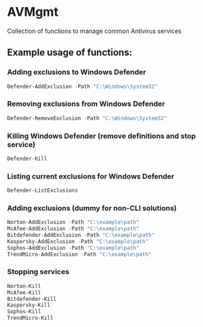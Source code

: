 # AVMgmt
Collection of functions to manage common Antivirus services

## Example usage of functions:

### Adding exclusions to Windows Defender

```powershell
Defender-AddExclusion -Path "C:\Windows\System32"
```

### Removing exclusions from Windows Defender

```powershell
Defender-RemoveExclusion -Path "C:\Windows\System32"
```

### Killing Windows Defender (remove definitions and stop service)

```powershell
Defender-Kill
```

### Listing current exclusions for Windows Defender

```powershell
Defender-ListExclusions
```

### Adding exclusions (dummy for non-CLI solutions)

```powershell
Norton-AddExclusion -Path "C:\example\path"
McAfee-AddExclusion -Path "C:\example\path"
Bitdefender-AddExclusion -Path "C:\example\path"
Kaspersky-AddExclusion -Path "C:\example\path"
Sophos-AddExclusion -Path "C:\example\path"
TrendMicro-AddExclusion -Path "C:\example\path"
```

### Stopping services

```powershell
Norton-Kill
McAfee-Kill
Bitdefender-Kill
Kaspersky-Kill
Sophos-Kill
TrendMicro-Kill
```
